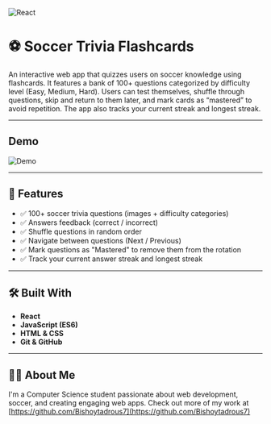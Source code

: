 ![React](https://img.shields.io/badge/react-%2361DAFB.svg)

# ⚽ Soccer Trivia Flashcards

An interactive web app that quizzes users on soccer knowledge using flashcards. It features a bank of 100+ questions categorized by difficulty level (Easy, Medium, Hard). Users can test themselves, shuffle through questions, skip and return to them later, and mark cards as “mastered” to avoid repetition. The app also tracks your current streak and longest streak.

---

## Demo

![Demo](src/assets/SoccerFlashcards.gif)

---


## 🚀 Features

- ✅ 100+ soccer trivia questions (images + difficulty categories)
- ✅ Answers feedback (correct / incorrect)
- ✅ Shuffle questions in random order
- ✅ Navigate between questions (Next / Previous)
- ✅ Mark questions as "Mastered" to remove them from the rotation
- ✅ Track your current answer streak and longest streak

---

## 🛠️ Built With

- **React** 
- **JavaScript (ES6)**
- **HTML & CSS**
- **Git & GitHub** 

---

## 🙋‍♂️ About Me 

I'm a Computer Science student passionate about web development, soccer, and creating engaging web apps.
Check out more of my work at [https://github.com/Bishoytadrous7](https://github.com/Bishoytadrous7)


